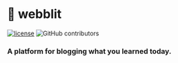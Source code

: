 # 🌱 webblit
[![license](https://img.shields.io/badge/license-MPL--2.0-orange)](https://github.com/steven-mathew/webblit/blob/master/LICENSE)
![GitHub contributors](https://img.shields.io/github/contributors/steven-mathew/webblit)

### A platform for blogging what you learned today. 
